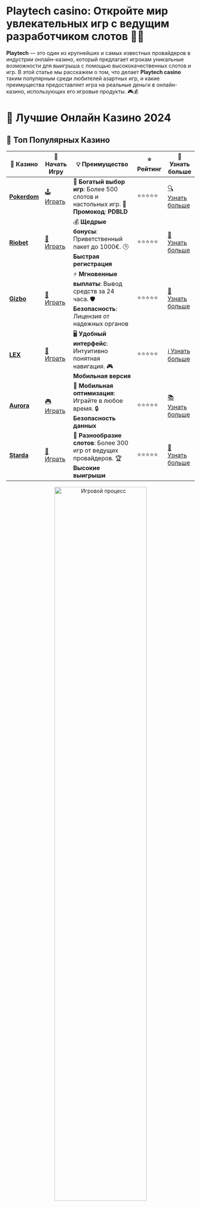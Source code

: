 # **Playtech casino**: Откройте мир увлекательных игр с ведущим разработчиком слотов 🎰💡

**Playtech** — это один из крупнейших и самых известных провайдеров в индустрии онлайн-казино, который предлагает игрокам уникальные возможности для выигрыша с помощью высококачественных слотов и игр. В этой статье мы расскажем о том, что делает **Playtech casino** таким популярным среди любителей азартных игр, и какие преимущества предоставляет игра на реальные деньги в онлайн-казино, использующих его игровые продукты. 🎮💰

# 🎰 Лучшие Онлайн Казино 2024

## 🌟 Топ Популярных Казино

| 🎲 **Казино** | 🔗 **Начать Игру** | 💡 **Преимущество** | ⭐ **Рейтинг** | 🔗 **Узнать больше** |
|--------------|---------------------|---------------------|----------------|----------------------|
| [**Pokerdom**](https://brandplay.link/4k77v2yx) | [🕹️ Играть](https://brandplay.link/4k77v2yx) | 🎉 **Богатый выбор игр**: Более 500 слотов и настольных игр. 🎁 **Промокод**: **PDBLD** | ⭐⭐⭐⭐⭐ | [🔍 Узнать больше](https://brandplay.link/4k77v2yx) |
| [**Riobet**](https://brandplay.link/7xBLTPyj) | [🎰 Играть](https://brandplay.link/7xBLTPyj) | 💰 **Щедрые бонусы**: Приветственный пакет до 1000€. 🕒 **Быстрая регистрация** | ⭐⭐⭐⭐⭐ | [📖 Узнать больше](https://brandplay.link/7xBLTPyj) |
| [**Gizbo**](https://brandplay.link/bprXw4YV) | [🎲 Играть](https://brandplay.link/bprXw4YV) | ⚡ **Мгновенные выплаты**: Вывод средств за 24 часа. 🛡️ **Безопасность**: Лицензия от надежных органов | ⭐⭐⭐⭐⭐ | [📝 Узнать больше](https://brandplay.link/bprXw4YV) |
| [**LEX**](https://brandplay.link/zW4hdDFV) | [🤑 Играть](https://brandplay.link/zW4hdDFV) | 🖥️ **Удобный интерфейс**: Интуитивно понятная навигация. 🎮 **Мобильная версия** | ⭐⭐⭐⭐⭐ | [ℹ️ Узнать больше](https://brandplay.link/zW4hdDFV) |
| [**Aurora**](https://10trafic-stat2.com/click/668546556bcc6313411604bd/6766/13032/subaccount) | [🎮 Играть](https://10trafic-stat2.com/click/668546556bcc6313411604bd/6766/13032/subaccount) | 📱 **Мобильная оптимизация**: Играйте в любое время. 🔒 **Безопасность данных** | ⭐⭐⭐⭐⭐ | [📚 Узнать больше](https://10trafic-stat2.com/click/668546556bcc6313411604bd/6766/13032/subaccount) |
| [**Starda**](https://brandplay.link/fB7xwRFL) | [🎯 Играть](https://brandplay.link/fB7xwRFL) | 🎰 **Разнообразие слотов**: Более 300 игр от ведущих провайдеров. 🏆 **Высокие выигрыши** | ⭐⭐⭐⭐⭐ | [🔎 Узнать больше](https://brandplay.link/fB7xwRFL) |

<div align="center">
    <img src="https://i.pinimg.com/originals/87/9e/b9/879eb9354dd0699582408b68f2e253b2.gif" alt="Игровой процесс" width="70%">
</div>

## 💎 Лучшие Бонусы и Акции

| 🎲 **Казино** | 🔗 **Начать Игру** | 💡 **Преимущество** | ⭐ **Рейтинг** | 🔗 **Узнать больше** |
|--------------|---------------------|---------------------|----------------|----------------------|
| [**Kometa**](https://brandplay.link/8ZymQJV8) | [🎰 Играть](https://brandplay.link/8ZymQJV8) | 🎁 **Эксклюзивные бонусы**: Регулярные акции и промо. 🔄 **Программы лояльности** | ⭐⭐⭐⭐☆ | [🔍 Узнать больше](https://brandplay.link/8ZymQJV8) |
| [**R7**](https://brandplay.link/bMd3Yjsw) | [🕹️ Играть](https://brandplay.link/bMd3Yjsw) | 🕒 **Круглосуточная поддержка**: Всегда на связи. 💸 **Высокие лимиты** | ⭐⭐⭐⭐☆ | [📖 Узнать больше](https://brandplay.link/bMd3Yjsw) |
| [**7K**](https://brandplay.link/BvQyFShp) | [🎲 Играть](https://brandplay.link/BvQyFShp) | 🌟 **Эксклюзивные бонусы**: Только для VIP игроков. 🎉 **Сезонные акции** | ⭐⭐⭐⭐☆ | [📝 Узнать больше](https://brandplay.link/BvQyFShp) |
| [**Kent**](https://brandplay.link/Fv2WP3js) | [🤑 Играть](https://brandplay.link/Fv2WP3js) | 📈 **Высокий RTP**: Более 98%. 💼 **Профессиональная поддержка** | ⭐⭐⭐⭐☆ | [ℹ️ Узнать больше](https://brandplay.link/Fv2WP3js) |
| [**1Xslots**](https://brandplay.link/hSB1khtr) | [🎮 Играть](https://brandplay.link/hSB1khtr) | 🎉 **Множество акций**: Еженедельные бонусы и турниры. 🛡️ **Безопасность** | ⭐⭐⭐⭐☆ | [📚 Узнать больше](https://brandplay.link/hSB1khtr) |
| [**Gama**](https://brandplay.link/j6NMKsDz) | [🎯 Играть](https://brandplay.link/j6NMKsDz) | 🔍 **Интуитивный интерфейс**: Легкость использования. 🏅 **Престижные турниры** | ⭐⭐⭐⭐☆ | [🔎 Узнать больше](https://brandplay.link/j6NMKsDz) |

<div align="center">
    <img src="https://i.pinimg.com/originals/87/9e/b9/879eb9354dd0699582408b68f2e253b2.gif" alt="Игровой процесс" width="70%">
</div>

## 🚀 Быстрые Выигрыши и Поддержка

| 🎲 **Казино** | 🔗 **Начать Игру** | 💡 **Преимущество** | ⭐ **Рейтинг** | 🔗 **Узнать больше** |
|--------------|---------------------|---------------------|----------------|----------------------|
| [**Onion**](https://brandplay.link/zBGRVpQ9) | [🎰 Играть](https://brandplay.link/zBGRVpQ9) | 🤑 **Низкие ставки**: Идеально для начинающих. 🔄 **Быстрые выводы** | ⭐⭐⭐⭐☆ | [🔍 Узнать больше](https://brandplay.link/zBGRVpQ9) |
| [**Чемпион**](https://temon-gter.cfd/go/lRq?p80412p304504pcc44t17455) | [🕹️ Играть](https://temon-gter.cfd/go/lRq?p80412p304504pcc44t17455) | 🏅 **Лояльная программа**: Награды за активность. 🎁 **Ежемесячные бонусы** | ⭐⭐⭐⭐☆ | [📖 Узнать больше](https://temon-gter.cfd/go/lRq?p80412p304504pcc44t17455) |
| [**Vavada**](https://vavadapartner.pro/?promo=ea5c9275-6854-4505-94fc-95ab18221945-linkb2) | [🎲 Играть](https://vavadapartner.pro/?promo=ea5c9275-6854-4505-94fc-95ab18221945-linkb2) | 🚀 **Быстрая регистрация**: Начните играть мгновенно. 🔐 **Безопасные транзакции** | ⭐⭐⭐⭐☆ | [📝 Узнать больше](https://vavadapartner.pro/?promo=ea5c9275-6854-4505-94fc-95ab18221945-linkb2) |
| [**Friends**](https://gofriends.kim/linkb2) | [🤑 Играть](https://gofriends.kim/linkb2) | 🤝 **Социальные игры**: Играйте с друзьями. 🌐 **Мультиплатформенность** | ⭐⭐⭐⭐☆ | [ℹ️ Узнать больше](https://gofriends.kim/linkb2) |
| [**1WIN**](https://brandplay.link/smXVpBbG) | [🎮 Играть](https://brandplay.link/smXVpBbG) | 🏆 **Спортивные ставки**: Широкий выбор видов спорта. 💵 **Высокие коэффициенты** | ⭐⭐⭐⭐☆ | [📚 Узнать больше](https://brandplay.link/smXVpBbG) |
| [**Drip**](https://drp-ircp01.com/c07e6a3db) | [🎯 Играть](https://drp-ircp01.com/c07e6a3db) | 🌐 **Инновационные игры**: Новейшие игровые технологии. 🛡️ **Высокая безопасность** | ⭐⭐⭐⭐☆ | [🔎 Узнать больше](https://drp-ircp01.com/c07e6a3db) |
| [**JoyCasino**](https://rpc30.call2me.pro/?/ru/registration?apkpop=0&partner=p24970p3291217pc98f) | [🎰 Играть](https://rpc30.call2me.pro/?/ru/registration?apkpop=0&partner=p24970p3291217pc98f) | 🎁 **Приятные бонусы**: Ежедневные акции и подарки. 🕹️ **Разнообразие игр** | ⭐⭐⭐⭐☆ | [🔍 Узнать больше](https://rpc30.call2me.pro/?/ru/registration?apkpop=0&partner=p24970p3291217pc98f) |

<div align="center">
    <img src="https://i.pinimg.com/originals/87/9e/b9/879eb9354dd0699582408b68f2e253b2.gif" alt="Игровой процесс" width="70%">
</div>
---

✨ **Выбирайте лучшее казино для себя и наслаждайтесь игрой! Удачи!** ✨
![Playtech Casino](https://i.pinimg.com/originals/a9/29/6e/a9296ea1cf6a7c20a985e593451f0323.png)

### Почему стоит играть в **Playtech casino**? 🏅

1. **Качество и разнообразие игр** 🎮  
   **Playtech** предлагает огромный выбор игр, включая слоты, покер, рулетку, блэкджек и множество других казино-игр. Каждый продукт от этого разработчика отличается высококачественной графикой, инновационным игровым процессом и захватывающими бонусами. Независимо от того, любите ли вы слоты или настольные игры, **Playtech casino** гарантирует массу развлечений и разнообразие вариантов на любой вкус.

2. **Лицензированные игры с высокой степенью безопасности** 🔐  
   Все игры от **Playtech** прошли сертификацию и лицензирование в ведущих юрисдикциях. Это гарантирует честность и безопасность игрового процесса, а также защита от мошенничества. В **Playtech casino** вы можете быть уверены, что ваши данные и средства находятся под надежной защитой.

3. **Инновационные слоты с бонусами и фриспинами** 🎁  
   **Playtech** известен своими инновациями в области бонусных функций. В его слотах часто можно найти уникальные бонусные раунды, бесплатные спины, множители и другие возможности для увеличения выигрышей. Эти бонусы делают игру не только более увлекательной, но и значительно увеличивают шансы на победу.

4. **Интерфейс и доступность на всех устройствах** 📱  
   Все игры от **Playtech** оптимизированы для различных устройств — от ПК до мобильных телефонов и планшетов. Это означает, что вы можете играть в любимые игры в **Playtech casino** в любое время и в любом месте, наслаждаясь удобным интерфейсом и плавной работой.

### Какие игры можно найти в **Playtech casino**? 🎲

1. **Слоты Playtech** 🎰  
   Слоты от **Playtech** — это настоящие шедевры. Каждый слот отличается интересным сюжетом, красивой графикой и щедрыми бонусами. Например, популярные слоты, такие как **Age of the Gods**, **Gladiator Jackpot** и **Rocky**, предлагают игрокам не только увлекательный игровой процесс, но и возможность выигрывать крупные джекпоты.

2. **Настольные игры** 🃏  
   Помимо слотов, в **Playtech casino** можно найти отличные версии популярных настольных игр, таких как покер, блэкджек и рулетка. Все игры обладают высоким качеством графики и анимации, что создает атмосферу настоящего казино.

3. **Лайв-игры** 🎥  
   Для любителей реалистичного опыта **Playtech** предлагает лайв-казино с настоящими крупье. В лайв-играх вы можете играть в покер, рулетку и блэкджек, общаясь с крупье через видеосвязь и наслаждаясь атмосферой настоящего казино. Это один из лучших способов получить удовольствие от игры с реальными людьми.

### Преимущества игры в **Playtech casino** 📈

- **Широкий выбор игр**: От слотов до лайв-игр — здесь есть все, что нужно для увлекательной игры.
- **Безопасность и лицензии**: Все игры лицензированы, что гарантирует честность и безопасность игрового процесса.
- **Бонусы и фриспины**: Уникальные бонусы, бесплатные спины и множители для увеличения ваших выигрышей.
- **Мобильная доступность**: Играйте в любимые игры в любое время и на любом устройстве.

### Как начать играть в **Playtech casino**? 🎮

1. **Выбор казино** 💻  
   Первым шагом для игры в **Playtech casino** является выбор подходящего онлайн-казино, которое предлагает игры от этого провайдера. Убедитесь, что казино лицензировано и надежно защищает ваши данные.

2. **Регистрация и депозит** 💳  
   После того как вы выбрали казино, зарегистрируйтесь и внесите депозит. Многие казино предлагают приветственные бонусы для новых игроков, которые могут увеличить ваш стартовый капитал.

3. **Выбор игры и ставка** 💸  
   После регистрации выберите игру от **Playtech** и установите подходящую ставку. Не забудьте воспользоваться бонусами и фриспинами, чтобы увеличить шансы на выигрыши.

### Заключение: Почему стоит играть в **Playtech casino**? 🎉

**Playtech casino** — это отличная возможность для игроков насладиться качественными играми от ведущего разработчика в индустрии азартных игр. С огромным выбором игр, щедрыми бонусами и высококачественной графикой, **Playtech** продолжает привлекать игроков по всему миру. Если вы ищете увлекательный и безопасный опыт игры, **Playtech casino** — это именно то, что вам нужно! 🌟🎰

Начните играть и испытайте все преимущества, которые **Playtech casino** может предложить вам! 💰🎮

